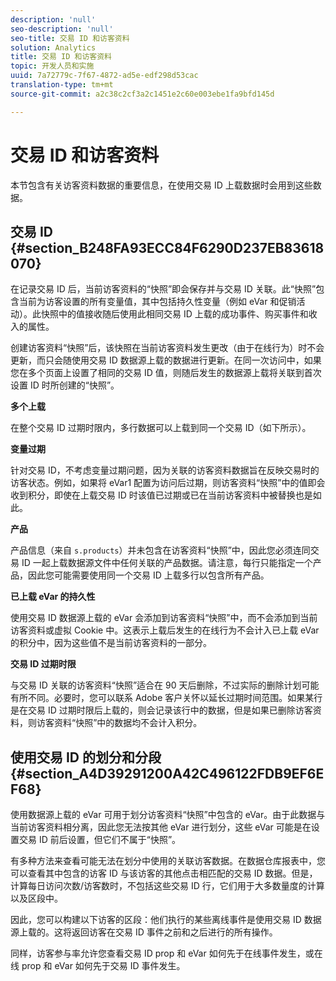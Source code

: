 ```yaml
---
description: 'null'
seo-description: 'null'
seo-title: 交易 ID 和访客资料
solution: Analytics
title: 交易 ID 和访客资料
topic: 开发人员和实施
uuid: 7a72779c-7f67-4872-ad5e-edf298d53cac
translation-type: tm+mt
source-git-commit: a2c38c2cf3a2c1451e2c60e003ebe1fa9bfd145d

---
```



# 交易 ID 和访客资料

本节包含有关访客资料数据的重要信息，在使用交易 ID 上载数据时会用到这些数据。

## 交易 ID {#section_B248FA93ECC84F6290D237EB83618070}

在记录交易 ID 后，当前访客资料的“快照”即会保存并与交易 ID 关联。此“快照”包含当前为访客设置的所有变量值，其中包括持久性变量（例如 eVar 和促销活动）。此快照中的值接收随后使用此相同交易 ID 上载的成功事件、购买事件和收入的属性。

创建访客资料“快照”后，该快照在当前访客资料发生更改（由于在线行为）时不会更新，而只会随使用交易 ID 数据源上载的数据进行更新。在同一次访问中，如果您在多个页面上设置了相同的交易 ID 值，则随后发生的数据源上载将关联到首次设置 ID 时所创建的“快照”。

**多个上载**

在整个交易 ID 过期时限内，多行数据可以上载到同一个交易 ID（如下所示）。

**变量过期**

针对交易 ID，不考虑变量过期问题，因为关联的访客资料数据旨在反映交易时的访客状态。例如，如果将 eVar1 配置为访问后过期，则访客资料“快照”中的值即会收到积分，即使在上载交易 ID 时该值已过期或已在当前访客资料中被替换也是如此。

**产品**

产品信息（来自 `s.products`）并未包含在访客资料“快照”中，因此您必须连同交易 ID 一起上载数据源文件中任何关联的产品数据。请注意，每行只能指定一个产品，因此您可能需要使用同一个交易 ID 上载多行以包含所有产品。

**已上载 eVar 的持久性**

使用交易 ID 数据源上载的 eVar 会添加到访客资料“快照”中，而不会添加到当前访客资料或虚拟 Cookie 中。这表示上载后发生的在线行为不会计入已上载 eVar 的积分中，因为这些值不是当前访客资料的一部分。

**交易 ID 过期时限**

与交易 ID 关联的访客资料“快照”适合在 90 天后删除，不过实际的删除计划可能有所不同。必要时，您可以联系 Adobe 客户关怀以延长过期时间范围。如果某行是在交易 ID 过期时限后上载的，则会记录该行中的数据，但是如果已删除访客资料，则访客资料“快照”中的数据均不会计入积分。

## 使用交易 ID 的划分和分段 {#section_A4D39291200A42C496122FDB9EF6EF68}

使用数据源上载的 eVar 可用于划分访客资料“快照”中包含的 eVar。由于此数据与当前访客资料相分离，因此您无法按其他 eVar 进行划分，这些 eVar 可能是在设置交易 ID 前后设置，但它们不属于“快照”。

有多种方法来查看可能无法在划分中使用的关联访客数据。在数据仓库报表中，您可以查看其中包含的访客 ID 与该访客的其他点击相匹配的交易 ID 数据。但是，计算每日访问次数/访客数时，不包括这些交易 ID 行，它们用于大多数量度的计算以及区段中。

因此，您可以构建以下访客的区段：他们执行的某些离线事件是使用交易 ID 数据源上载的。这将返回访客在交易 ID 事件之前和之后进行的所有操作。

同样，访客参与率允许您查看交易 ID prop 和 eVar 如何先于在线事件发生，或在线 prop 和 eVar 如何先于交易 ID 事件发生。
